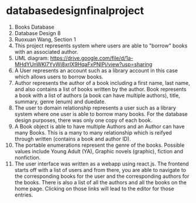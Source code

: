 # databasedesignfinalproject

1. Books Database
2. Database Design 8 
3. Ruoxuan Wang, Section 1
4. This project represents system where users are able to "borrow" books with an associated author. 
5. UML diagram:
https://drive.google.com/file/d/1a-MHdYUnWKl7YyWi8xrlX9HqaFxPNIPj/view?usp=sharing  
6. A User represents an account such as a library account in this case which allows users to borrow books. 
7. Author represents the author of a book including a first name, last name, and also contains a list of books written by the author. Book represents a book with a list of authors (a book can have multiple authors), title, summary, genre (enum) and duedate. 
8. The user to domain relationship represents a user such as a library system where one user is able to borrow many books. For the database design purposes, there was only one copy of each book. 
9. A Book object is able to have multiple Authors and an Author can have many Books. This is a many to many relationship which is reifyed through written (contains a book and author ID). 
10. The portable enumerations represent the genre of the books. Possible values include Young Adult (YA), Graphic novels (graphic), fiction and nonfiction. 
11. The user interface was written as a webapp using react.js. The frontend starts off with a list of users and from there, you are able to navigate to the corresponding books for the user and the corresponding authors for the books. There is also a list of all the authors and all the books on the home page. Clicking on those links will lead to the editor for those entries. 


